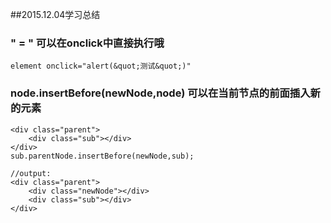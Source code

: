 ##2015.12.04学习总结

### &quot; = "  可以在onclick中直接执行哦
```
element onclick="alert(&quot;测试&quot;)"
```

### node.insertBefore(newNode,node)   可以在当前节点的前面插入新的元素
```
<div class="parent">
    <div class="sub"></div>
</div>
sub.parentNode.insertBefore(newNode,sub);

//output:
<div class="parent">
    <div class="newNode"></div>
    <div class="sub"></div>
</div>
```




